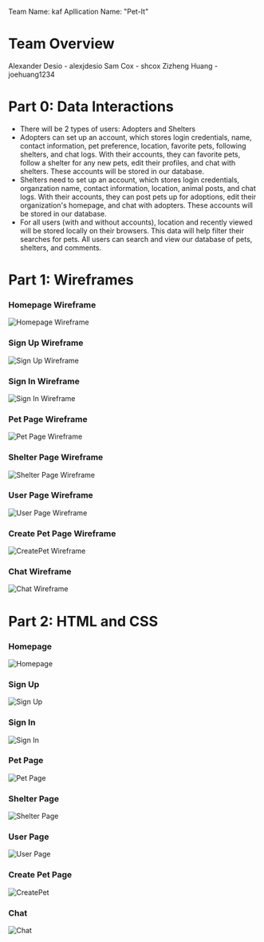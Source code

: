 Team Name: kaf
Apllication Name: "Pet-It"

# Team Overview
Alexander Desio - alexjdesio
Sam Cox - shcox
Zizheng Huang - joehuang1234

# Part 0: Data Interactions
 - There will be 2 types of users: Adopters and Shelters
 - Adopters can set up an account, which stores login credentials, name, contact information, pet preference, location, favorite pets, following shelters, and chat logs. With their accounts, they can favorite pets, follow a shelter for any new pets, edit their profiles, and chat with shelters. These accounts will be stored in our database.
 - Shelters need to set up an account, which stores login credentials, organzation name, contact information, location, animal posts, and chat logs. With their accounts, they can post pets up for adoptions, edit their organization's homepage, and chat with adopters. These accounts will be stored in our database.
 - For all users (with and without accounts), location and recently viewed will be stored locally on their browsers. This data will help filter their searches for pets. All users can search and view our database of pets, shelters, and comments. 

# Part 1: Wireframes
### Homepage Wireframe
![Homepage Wireframe](https://raw.githubusercontent.com/alexjdesio/cs326-final-kaf/joe-dev/images/HTML%20Page%20Screenshots/chathtml.png)
### Sign Up Wireframe
![Sign Up Wireframe](images/wireframes/signup.PNG)
### Sign In Wireframe
![Sign In Wireframe](images/wireframes/signin.PNG)
### Pet Page Wireframe
![Pet Page Wireframe](images/wireframes/petpage.PNG)
### Shelter Page Wireframe
![Shelter Page Wireframe](images/wireframes/shelterpage.PNG)
### User Page Wireframe
![User Page Wireframe](images/wireframes/userpage.PNG)
### Create Pet Page Wireframe
![CreatePet Wireframe](images/wireframes/createpet.PNG)
### Chat Wireframe
![Chat Wireframe](images/wireframes/chat.PNG)

# Part 2: HTML and CSS
### Homepage
![Homepage](images/wireframes/homepagehtml.PNG)
### Sign Up
![Sign Up](images/wireframes/signuphtml.PNG)
### Sign In
![Sign In](images/wireframes/signinhtml.PNG)
### Pet Page
![Pet Page](images/wireframes/petpagehtml.PNG)
### Shelter Page
![Shelter Page](images/wireframes/shelterpagehtml.PNG)
### User Page
![User Page](images/wireframes/userpagehtml.PNG)
### Create Pet Page
![CreatePet](images/wireframes/createpethtml.PNG)
### Chat
![Chat](images/wireframes/chathtml.PNG)
